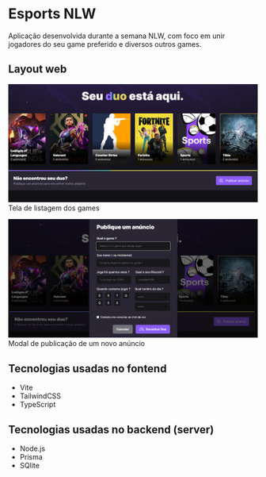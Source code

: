 # Esports NLW 

Aplicação desenvolvida durante a semana NLW, com foco em unir jogadores do seu game preferido e diversos outros games.

## Layout web
![Web 1](https://github.com/valdirsillva/nlw-esports/blob/main/assets/esports-1.png)
Tela de listagem dos games

![Web 2](https://github.com/valdirsillva/nlw-esports/blob/main/assets/esports-2.png)
Modal de publicação de um novo anúncio


## Tecnologias usadas no fontend

* Vite
* TailwindCSS
* TypeScript

##  Tecnologias usadas no backend (server)

* Node.js
* Prisma
* SQlite